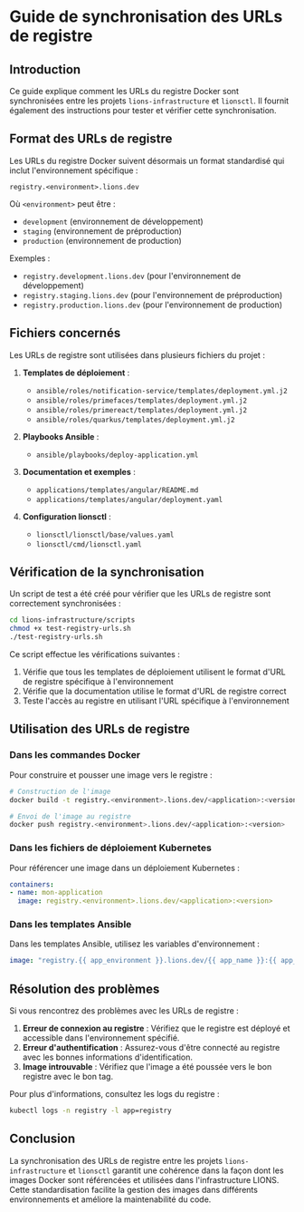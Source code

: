 # Guide de synchronisation des URLs de registre

## Introduction

Ce guide explique comment les URLs du registre Docker sont synchronisées entre les projets `lions-infrastructure` et `lionsctl`. Il fournit également des instructions pour tester et vérifier cette synchronisation.

## Format des URLs de registre

Les URLs du registre Docker suivent désormais un format standardisé qui inclut l'environnement spécifique :

```
registry.<environment>.lions.dev
```

Où `<environment>` peut être :
- `development` (environnement de développement)
- `staging` (environnement de préproduction)
- `production` (environnement de production)

Exemples :
- `registry.development.lions.dev` (pour l'environnement de développement)
- `registry.staging.lions.dev` (pour l'environnement de préproduction)
- `registry.production.lions.dev` (pour l'environnement de production)

## Fichiers concernés

Les URLs de registre sont utilisées dans plusieurs fichiers du projet :

1. **Templates de déploiement** :
   - `ansible/roles/notification-service/templates/deployment.yml.j2`
   - `ansible/roles/primefaces/templates/deployment.yml.j2`
   - `ansible/roles/primereact/templates/deployment.yml.j2`
   - `ansible/roles/quarkus/templates/deployment.yml.j2`

2. **Playbooks Ansible** :
   - `ansible/playbooks/deploy-application.yml`

3. **Documentation et exemples** :
   - `applications/templates/angular/README.md`
   - `applications/templates/angular/deployment.yaml`

4. **Configuration lionsctl** :
   - `lionsctl/lionsctl/base/values.yaml`
   - `lionsctl/cmd/lionsctl.yaml`

## Vérification de la synchronisation

Un script de test a été créé pour vérifier que les URLs de registre sont correctement synchronisées :

```bash
cd lions-infrastructure/scripts
chmod +x test-registry-urls.sh
./test-registry-urls.sh
```

Ce script effectue les vérifications suivantes :
1. Vérifie que tous les templates de déploiement utilisent le format d'URL de registre spécifique à l'environnement
2. Vérifie que la documentation utilise le format d'URL de registre correct
3. Teste l'accès au registre en utilisant l'URL spécifique à l'environnement

## Utilisation des URLs de registre

### Dans les commandes Docker

Pour construire et pousser une image vers le registre :

```bash
# Construction de l'image
docker build -t registry.<environment>.lions.dev/<application>:<version> .

# Envoi de l'image au registre
docker push registry.<environment>.lions.dev/<application>:<version>
```

### Dans les fichiers de déploiement Kubernetes

Pour référencer une image dans un déploiement Kubernetes :

```yaml
containers:
- name: mon-application
  image: registry.<environment>.lions.dev/<application>:<version>
```

### Dans les templates Ansible

Dans les templates Ansible, utilisez les variables d'environnement :

```yaml
image: "registry.{{ app_environment }}.lions.dev/{{ app_name }}:{{ app_version }}"
```

## Résolution des problèmes

Si vous rencontrez des problèmes avec les URLs de registre :

1. **Erreur de connexion au registre** : Vérifiez que le registre est déployé et accessible dans l'environnement spécifié.
2. **Erreur d'authentification** : Assurez-vous d'être connecté au registre avec les bonnes informations d'identification.
3. **Image introuvable** : Vérifiez que l'image a été poussée vers le bon registre avec le bon tag.

Pour plus d'informations, consultez les logs du registre :

```bash
kubectl logs -n registry -l app=registry
```

## Conclusion

La synchronisation des URLs de registre entre les projets `lions-infrastructure` et `lionsctl` garantit une cohérence dans la façon dont les images Docker sont référencées et utilisées dans l'infrastructure LIONS. Cette standardisation facilite la gestion des images dans différents environnements et améliore la maintenabilité du code.